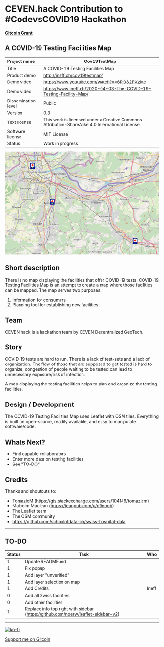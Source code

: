 # CEVEN.hack Contribution to #CodevsCOVID19 Hackathon

[**Gitcoin Grant**](https://gitcoin.co/grants/700/covid-19-testing-facilities-map)

## A COVID-19 Testing Facilities Map

| Project name        | Cov19TestMap                                                 |
| :------------------ | ------------------------------------------------------------ |
| Title               | A COVID-19 Testing Facilities Map                            |
| Product demo        | http://ineff.ch/cov19testmap/                                |
| Demo video          | https://www.youtube.com/watch?v=6Rj032PXzMc                  |
| Demo video          | https://www.ineff.ch/2020-04-03-The-COVID-19-Testing-Facility-Map/                  |
| Dissemination level | Public                                                       |
| Version             | 0.3                                                          |
| Text license        | This work is licensed under a Creative Commons Attribution-ShareAlike 4.0 International License |
| Software license    | MIT License                                                  |
| Status              | Work in progress                                              |

![Screenshot Map](img/screener_map.png)

## Short description

There is no map displaying the facilities that offer COVID-19 tests. COVID-19 Testing Facilities Map is an attempt to create a map where those facilities can be mapped. The map serves two purposes:

1. Information for consumers
2. Planning tool for establishing new facilities

## Team 

CEVEN.hack is a hackathon team by CEVEN Decentralized GeoTech. 

## Story

COVID-19 tests are hard to run. There is a lack of test-sets and a lack of organization. The flow of those that are supposed to get tested is hard to organize, congestion of people waiting to be tested can lead to unnecessary exposure/risk of infection.

A map displaying the testing facilities helps to plan and organize the testing facilities. 

## Design / Development

The COVID-19 Testing Facilities Map uses Leaflet with OSM tiles. Everything is built on open-source, readily available, and easy to manipulate software/code.

## Whats Next?

- Find capable collaborators
- Enter more data on testing facilities
- See "TO-DO"

## Credits

Thanks and shoutouts to:

- TomazicM (https://gis.stackexchange.com/users/104146/tomazicm) 
- Malcolm Maclean (https://leanpub.com/u/d3noob)
- The Leaflet team
- The OSM community
- https://github.com/schoolofdata-ch/swiss-hospital-data

------

## TO-DO

| Status | Task                            | Who   |
| ------ | ------------------------------- | ----- |
| 1      | Update README.md                |       |
| 1      | Fix  popup                      |       |
| 1      | Add layer "unverified"          |       |
| 1      | Add layer selection on map      |       |
| 1      | Add Credits                     | Ineff |
| 0      | Add all Swiss facilities        |       |
| 0      | Add other facilities            |       |
| 1      | Replace info top right with sidebar (https://github.com/noerw/leaflet-sidebar-v2)            |       |

------

[![ko-fi](https://www.ko-fi.com/img/githubbutton_sm.svg)](https://ko-fi.com/H2H21K2BH)

[Support me on Gitcoin](gitcoin.co/grants/700/covid-19-testing-facilities-map)